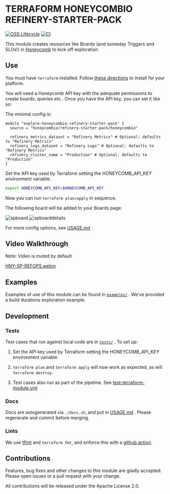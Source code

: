 TERRAFORM HONEYCOMBIO REFINERY-STARTER-PACK
================================================================

[![OSS Lifecycle](https://img.shields.io/osslifecycle/honeycombio/terraform-honeycombio-refinery-starter-pack?color=success)](https://github.com/honeycombio/home/blob/main/honeycomb-oss-lifecycle-and-practices.md)
[![CI](https://github.com/honeycombio/terraform-honeycombio-refinery-starter-pack/actions/workflows/test-terraform-module.yml/badge.svg)](https://github.com/honeycombio/terraform-honeycombio-refinery-starter-pack/actions?query=Test%20Terraform%20Module)

This module creates resources like Boards (and someday Triggers and SLOs!) in [Honeycomb](https://www.honeycomb.io) to kick off exploration

## Use
You must have `terraform` installed. Follow [these directions](https://learn.hashicorp.com/tutorials/terraform/install-cli) to install for your platform.

You will need a Honeycomb API key with the adequate permissions to create boards, queries etc.. Once you have the API key, you can set it like so:

The minimal config is:

```hcl
module "explore-honeycombio-refinery-starter-pack" {
  source = "honeycombio/refinery-starter-pack/honeycombio"

  refinery_metrics_dataset = "Refinery Metrics" # Optional: defaults to "Refinery Metrics"
  refinery_logs_dataset = "Refinery Logs" # Optional: defaults to "Refinery Metrics"
  refinery_cluster_name = "Production" # Optional: defaults to "Production"
}
```

Set the API key used by Terraform setting the HONEYCOMB_API_KEY environment variable.

```bash
export HONEYCOMB_API_KEY=$HONEYCOMB_API_KEY
```

Now you can run `terraform plan/apply` in sequence.

The following board will be added to your Boards page:

![spboard](https://user-images.githubusercontent.com/3537368/193699251-a55119c5-de2a-4a3e-85ba-c0a158f59731.png) ![spboarddetails](https://user-images.githubusercontent.com/3537368/193699592-196a1f31-bd4b-4a9c-a1ea-ce438967ce87.png)

For more config options,
see [USAGE.md](https://github.com/honeycombio/terraform-honeycombio-refinery-starter-pack/blob/main/USAGE.md)
.

## Video Walkthrough

Note: Video is muted by default

[HNY-SP-REFOPS.webm](https://user-images.githubusercontent.com/3537368/193695669-5828ef3b-ac90-4571-991e-3536574d7c66.webm)



## Examples

Examples of use of this module can be found
in [`examples/`](https://github.com/honeycombio/terraform-honeycombio-refinery-starter-pack/tree/main/examples)
. We've
provided a build durations exploration example.

## Development

### Tests

Test cases that run against local code are
in [`tests/`](https://github.com/honeycombio/terraform-honeycombio-refinery-starter-pack/tree/main/tests)
. To set up:

1. Set the API key used by Terraform setting the HONEYCOMB_API_KEY environment variable.

3. `terraform plan` and `terraform apply` will now work as expected, as will
   `terraform destroy`.

4. Test cases also run as part of the pipeline.
   See [test-terraform-module.yml](https://github.com/honeycombio/terraform-honeycombio-refinery-starter-pack/blob/main/.github/workflows/test-terraform-module.yml)

### Docs

Docs are autogenerated via `./docs.sh`, and put
in [USAGE.md](https://github.com/honeycombio/terraform-honeycombio-refinery-starter-pack/blob/main/USAGE.md)
. Please
regenerate and commit before merging.

### Lints

We use [tflint](https://github.com/terraform-linters/tflint) and `terraform
fmt`, and enforce this with a [github action](.github/workflows/tflint.yml).

## Contributions

Features, bug fixes and other changes to this module are gladly accepted. Please open issues or a pull request with your
change.

All contributions will be released under the Apache License 2.0.
